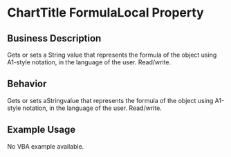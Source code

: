 # ChartTitle FormulaLocal Property

## Business Description
Gets or sets a String value that represents the formula of the object using A1-style notation, in the language of the user. Read/write.

## Behavior
Gets or sets aStringvalue that represents the formula of the object using A1-style notation, in the language of the user. Read/write.

## Example Usage
No VBA example available.
